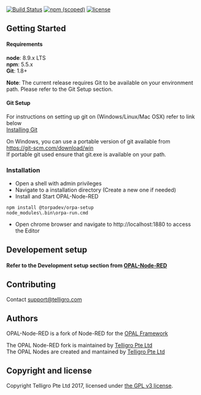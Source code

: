 [![Build Status](https://travis-ci.org/telligro/orpa-node-red.svg?branch=master)](https://travis-ci.org/telligro/orpa-node-red) [![npm (scoped)](https://img.shields.io/npm/v/@torpadev/orpa-setup.svg)](https://www.npmjs.com/package/@torpadev/orpa-setup) [![license](https://img.shields.io/github/license/telligro/orpa-setup.svg)](LICENSE)
## Getting Started
#### Requirements

**node**: 8.9.x LTS  
**npm**: 5.5.x  
**Git**: 1.8+  

**Note**: The current release requires Git to be available on your environment path. Please refer to the Git Setup section.

#### Git Setup

For instructions on setting up git on (Windows/Linux/Mac OSX) refer to link below    
[Installing Git](https://git-scm.com/book/en/v2/Getting-Started-Installing-Git)

On Windows, you can use a portable version of git available from
https://git-scm.com/download/win  
If portable git used ensure that git.exe is available on your path.

### Installation
- Open a shell with admin privileges
- Navigate to a installation directory (Create a new one if needed)
- Install and Start OPAL-Node-RED
```
npm install @torpadev/orpa-setup
node_modules\.bin\orpa-run.cmd
```
- Open chrome browser and navigate to http://localhost:1880 to access the Editor

## Developement setup

#### Refer to the Development setup section from [OPAL-Node-RED](https://github.com/telligro/orpa-node-red)

## Contributing
Contact support@telligro.com
## Authors

OPAL-Node-RED is a fork of Node-RED for the [OPAL Framework](https://www.telligro.com)

The OPAL Node-RED fork is maintained by [Telligro Pte Ltd](https://www.telligro.com)  
The OPAL Nodes are created and mantained by [Telligro Pte Ltd](https://www.telligro.com)

## Copyright and license

Copyright Telligro Pte Ltd 2017, licensed under [the GPL v3 license](LICENSE).  
